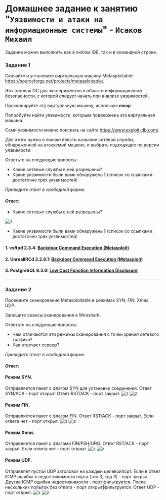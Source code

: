 # Домашнее задание к занятию "`Уязвимости и атаки на информационные системы`" - `Исаков Михаил`

Задание можно выполнить как в любом IDE, так и в командной строке.

### Задание 1

Скачайте и установите виртуальную машину Metasploitable: https://sourceforge.net/projects/metasploitable/.

Это типовая ОС для экспериментов в области информационной безопасности, с которой следует начать при анализе уязвимостей.

Просканируйте эту виртуальную машину, используя **nmap**.

Попробуйте найти уязвимости, которым подвержена эта виртуальная машина.

Сами уязвимости можно поискать на сайте https://www.exploit-db.com/.

Для этого нужно в поиске ввести название сетевой службы, обнаруженной на атакуемой машине, и выбрать подходящие по версии уязвимости.

Ответьте на следующие вопросы:

- Какие сетевые службы в ней разрешены?
- Какие уязвимости были вами обнаружены? (список со ссылками: достаточно трёх уязвимостей)
  
*Приведите ответ в свободной форме.*  

#### *Ответ:*
- Какие сетевые службы в ней разрешены?

![z](https://github.com/632456/hw-02/blob/main/ib1/1.png)

- Какие уязвимости были вами обнаружены? (список со ссылками: достаточно трёх уязвимостей)
#### 1. vsftpd 2.3.4: [Backdoor Command Execution (Metasploit)](https://www.exploit-db.com/exploits/17491)
#### 2. UnrealIRCd 3.2.8.1: [Backdoor Command Execution (Metasploit)](https://www.exploit-db.com/exploits/16922)
#### 3. PostgreSQL 8.3.6: [Low Cost Function Information Disclosure](https://www.exploit-db.com/exploits/32847)

---

### Задание 2

Проведите сканирование Metasploitable в режимах SYN, FIN, Xmas, UDP.

Запишите сеансы сканирования в Wireshark.

Ответьте на следующие вопросы:

- Чем отличаются эти режимы сканирования с точки зрения сетевого трафика?
- Как отвечает сервер?

*Приведите ответ в свободной форме.*

#### *Ответ:*
#### Режим SYN.
Отправляется пакет с флагом SYN для установки соединения. Ответ SYN/ACK - порт открыт. Ответ RST/ACK - порт закрыт.
![z](https://github.com/632456/hw-02/blob/main/ib1/2.png)
![z](https://github.com/632456/hw-02/blob/main/ib1/3.png)
#### Режим FIN.
Отправляется пакет с флагом FIN. Ответ RST/ACK - порт закрыт. Если ответа нет - порт открыт.
![z](https://github.com/632456/hw-02/blob/main/ib1/4.png)
![z](https://github.com/632456/hw-02/blob/main/ib1/5.png)
#### Режим Xmas.
Отправляется пакет с флагами FIN/PSH/URG. Ответ RST/ACK - порт закрыт. Если ответа нет - порт открыт.
![z](https://github.com/632456/hw-02/blob/main/ib1/6.png)
![z](https://github.com/632456/hw-02/blob/main/ib1/7.png)
#### Режим UDP.
Отправляет пустой UDP заголовок на каждый целевойпорт. Если в ответ ICMP ошибка о недостижимости порта (тип 3, код 3) - порт закрыт. Другие ICMP ошибки недостижимости - порт фильтруется. После нескольких попыток без ответа - порт  открыт|фильтруется. Ответ UDP - порт открыт.
![z](https://github.com/632456/hw-02/blob/main/ib1/8.png)
![z](https://github.com/632456/hw-02/blob/main/ib1/9.png)



















